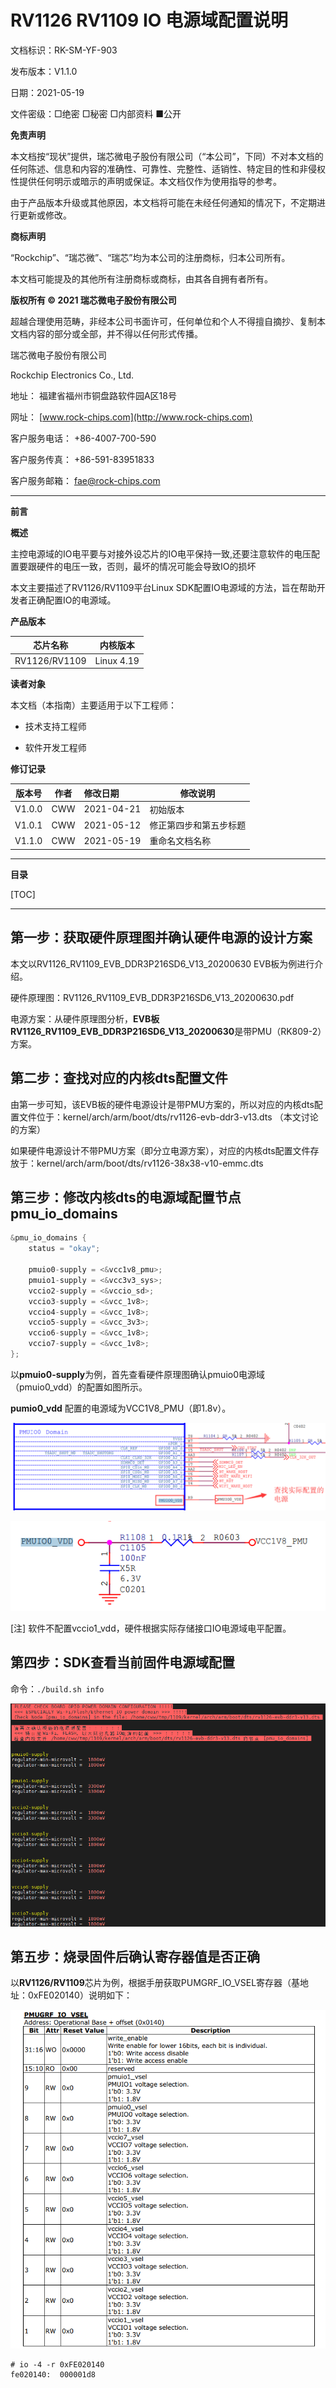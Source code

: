 # RV1126 RV1109 IO 电源域配置说明

文档标识：RK-SM-YF-903

发布版本：V1.1.0

日期：2021-05-19

文件密级：□绝密   □秘密   □内部资料   ■公开

**免责声明**

本文档按“现状”提供，瑞芯微电子股份有限公司（“本公司”，下同）不对本文档的任何陈述、信息和内容的准确性、可靠性、完整性、适销性、特定目的性和非侵权性提供任何明示或暗示的声明或保证。本文档仅作为使用指导的参考。

由于产品版本升级或其他原因，本文档将可能在未经任何通知的情况下，不定期进行更新或修改。

**商标声明**

“Rockchip”、“瑞芯微”、“瑞芯”均为本公司的注册商标，归本公司所有。

本文档可能提及的其他所有注册商标或商标，由其各自拥有者所有。

**版权所有 © 2021 瑞芯微电子股份有限公司**

超越合理使用范畴，非经本公司书面许可，任何单位和个人不得擅自摘抄、复制本文档内容的部分或全部，并不得以任何形式传播。

瑞芯微电子股份有限公司

Rockchip Electronics Co., Ltd.

地址：     福建省福州市铜盘路软件园A区18号

网址：     [www.rock-chips.com](http://www.rock-chips.com)

客户服务电话： +86-4007-700-590

客户服务传真： +86-591-83951833

客户服务邮箱： [fae@rock-chips.com](mailto:fae@rock-chips.com)

---

**前言**

**概述**

主控电源域的IO电平要与对接外设芯片的IO电平保持一致,还要注意软件的电压配置要跟硬件的电压一致，否则，最坏的情况可能会导致IO的损坏

本文主要描述了RV1126/RV1109平台Linux SDK配置IO电源域的方法，旨在帮助开发者正确配置IO的电源域。

**产品版本**

| **芯片名称** | **内核版本** |
| ------------ | ------------ |
| RV1126/RV1109   | Linux 4.19 |

**读者对象**

本文档（本指南）主要适用于以下工程师：

- 技术支持工程师

- 软件开发工程师

**修订记录**

| **版本号** | **作者** | **修改日期** | **修改说明** |
| ---------- | --------| :--------- | ------------ |
| V1.0.0 | CWW | 2021-04-21 | 初始版本     |
| V1.0.1 | CWW | 2021-05-12 | 修正第四步和第五步标题 |
| V1.1.0 | CWW | 2021-05-19 | 重命名文档名称 |

---

**目录**

[TOC]

---

## 第一步：获取硬件原理图并确认硬件电源的设计方案

本文以RV1126_RV1109_EVB_DDR3P216SD6_V13_20200630 EVB板为例进行介绍。

硬件原理图：RV1126_RV1109_EVB_DDR3P216SD6_V13_20200630.pdf

电源方案：从硬件原理图分析，**EVB板RV1126_RV1109_EVB_DDR3P216SD6_V13_20200630**是带PMU（RK809-2）方案。

## 第二步：查找对应的内核dts配置文件

由第一步可知，该EVB板的硬件电源设计是带PMU方案的，所以对应的内核dts配置文件位于：kernel/arch/arm/boot/dts/rv1126-evb-ddr3-v13.dts （本文讨论的方案）

如果硬件电源设计不带PMU方案（即分立电源方案），对应的内核dts配置文件存放于：kernel/arch/arm/boot/dts/rv1126-38x38-v10-emmc.dts

## 第三步：修改内核dts的电源域配置节点pmu_io_domains

```c
&pmu_io_domains {
    status = "okay";

    pmuio0-supply = <&vcc1v8_pmu>;
    pmuio1-supply = <&vcc3v3_sys>;
    vccio2-supply = <&vccio_sd>;
    vccio3-supply = <&vcc_1v8>;
    vccio4-supply = <&vcc_1v8>;
    vccio5-supply = <&vcc_3v3>;
    vccio6-supply = <&vcc_1v8>;
    vccio7-supply = <&vcc_1v8>;
};
```

以**pmuio0-supply**为例，首先查看硬件原理图确认pmuio0电源域（pmuio0_vdd）的配置如图所示。

**pumio0_vdd** 配置的电源域为VCC1V8_PMU（即1.8v）。

![](resources/PMUIO0_VDD_01.png)

![](resources/PMUIO0_VDD_02.png)

[注] 软件不配置vccio1_vdd，硬件根据实际存储接口IO电源域电平配置。

## 第四步：SDK查看当前固件电源域配置

命令：`./build.sh info`

![](resources/SDK_BUILD_INFO.png)

## 第五步：烧录固件后确认寄存器值是否正确

以**RV1126/RV1109**芯片为例，根据手册获取PUMGRF_IO_VSEL寄存器（基地址：0xFE020140）说明如下：

![](resources/PMUGRF_IO_VSEL_RV1126_RV1109.png)

```shell
# io -4 -r 0xFE020140
fe020140:  000001d8
```
